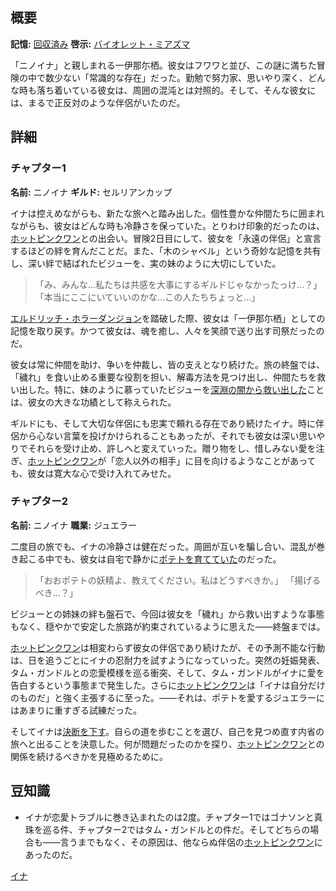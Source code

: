 <!-- title: ニノイナ -->
<!-- quote: ポテト…ポ・テ・ト。 -->
<!-- chapters: -1 -->
<!-- images: (イナのチャプター1プロフィール), (シオリと共に啓示を発動するイナ), (リコレクション - 一伊那尓栖), (イナのチャプター2プロフィール), (チャプター2エンディングのイナ) -->
<!-- model: false -->

## 概要

**記憶:** [回収済み](https://youtu.be/QE5Ow4L1Zt8)
**啓示:** [バイオレット・ミアズマ](#entry:violet-miasma-entry)

「ニノイナ」と親しまれる一伊那尓栖。彼女はフワワと並び、この謎に満ちた冒険の中で数少ない「常識的な存在」だった。勤勉で努力家、思いやり深く、どんな時も落ち着いている彼女は、周囲の混沌とは対照的。そして、そんな彼女には、まるで正反対のような伴侶がいたのだ。

## 詳細

### チャプター1

**名前:** ニノイナ
**ギルド:** セルリアンカップ

イナは控えめながらも、新たな旅へと踏み出した。個性豊かな仲間たちに囲まれながらも、彼女はどんな時も冷静さを保っていた。とりわけ印象的だったのは、[ホットピンクワン](#entry:irys-entry)との出会い。冒険2日目にして、彼女を「永遠の伴侶」と宣言するほどの絆を育んだことだ。また、「木のシャベル」という奇妙な記憶を共有し、深い絆で結ばれたビジューを、実の妹のように大切にしていた。

> 「み、みんな…私たちは共感を大事にするギルドじゃなかったっけ…？」
> 「本当にここにいていいのかな…この人たちちょっと…」

[エルドリッチ・ホラーダンジョン](#entry:eldritch-horror-dungeon-entry)を踏破した際、彼女は「一伊那尓栖」としての記憶を取り戻す。かつて彼女は、魂を癒し、人々を笑顔で送り出す司祭だったのだ。

彼女は常に仲間を助け、争いを仲裁し、皆の支えとなり続けた。旅の終盤では、「穢れ」を食い止める重要な役割を担い、解毒方法を見つけ出し、仲間たちを救い出した。特に、妹のように慕っていたビジューを[深淵の闇から救い出した](https://www.youtube.com/live/NdWqpuyH0Zg?feature=shared&t=4490)ことは、彼女の大きな功績として称えられた。

ギルドにも、そして大切な伴侶にも忠実で頼れる存在であり続けたイナ。時に伴侶から心ない言葉を投げかけられることもあったが、それでも彼女は深い思いやりでそれらを受け止め、許しへと変えていった。贈り物をし、惜しみない愛を注ぎ、[ホットピンクワン](#entry:irys-entry)が「恋人以外の相手」に目を向けるようなことがあっても、彼女は寛大な心で受け入れてみせた。

### チャプター2

**名前:** ニノイナ
**職業:** ジュエラー

二度目の旅でも、イナの冷静さは健在だった。周囲が互いを騙し合い、混乱が巻き起こる中でも、彼女は自宅で静かに[ポテトを育てていた](https://www.youtube.com/live/BkJIFGhpKIY?si=TOOasp2g_o_oVHFp&t=6891)のだった。

> 「おおポテトの妖精よ、教えてください。私はどうすべきか。」
> 「揚げるべき…？」

ビジューとの姉妹の絆も盤石で、今回は彼女を「穢れ」から救い出すような事態もなく、穏やかで安定した旅路が約束されているように思えた――終盤までは。

[ホットピンクワン](#entry:irys-entry)は相変わらず彼女の伴侶であり続けたが、その予測不能な行動は、日を追うごとにイナの忍耐力を試すようになっていった。突然の妊娠発表、タム・ガンドルとの恋愛模様を巡る衝突、そして、タム・ガンドルがイナに愛を告白するという事態まで発生した。さらに[ホットピンクワン](#entry:irys-entry)は「イナは自分だけのものだ」と強く主張するに至った。――それは、ポテトを愛するジュエラーにはあまりに重すぎる試練だった。

そしてイナは[決断を下す](https://www.youtube.com/live/PoM6ETBlOVY?t=723)。自らの道を歩むことを選び、自己を見つめ直す内省の旅へと出ることを決意した。何が問題だったのかを探り、[ホットピンクワン](#entry:irys-entry)との関係を続けるべきかを見極めるために。

## 豆知識

- イナが恋愛トラブルに巻き込まれたのは2度。チャプター1ではゴナソンと真珠を巡る件、チャプター2ではタム・ガンドルとの件だ。そしてどちらの場合も――言うまでもなく、その原因は、他ならぬ伴侶の[ホットピンクワン](#entry:irys-entry)にあったのだ。

[イナ](#easter:easter-ina)
